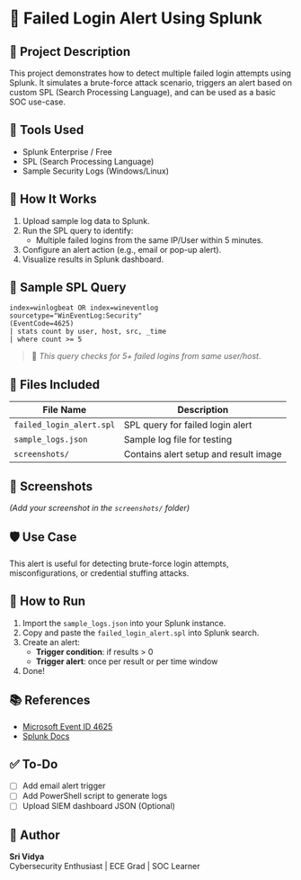 # 🔐 Failed Login Alert Using Splunk

## 📌 Project Description

This project demonstrates how to detect multiple failed login attempts using Splunk. It simulates a brute-force attack scenario, triggers an alert based on custom SPL (Search Processing Language), and can be used as a basic SOC use-case.

## 🧰 Tools Used
- Splunk Enterprise / Free
- SPL (Search Processing Language)
- Sample Security Logs (Windows/Linux)

## 🚀 How It Works

1. Upload sample log data to Splunk.
2. Run the SPL query to identify:
   - Multiple failed logins from the same IP/User within 5 minutes.
3. Configure an alert action (e.g., email or pop-up alert).
4. Visualize results in Splunk dashboard.

## 🧪 Sample SPL Query

```spl
index=winlogbeat OR index=wineventlog sourcetype="WinEventLog:Security"
(EventCode=4625)
| stats count by user, host, src, _time
| where count >= 5
```

> 🔎 *This query checks for 5+ failed logins from same user/host.*

## 📂 Files Included

| File Name              | Description                          |
|------------------------|--------------------------------------|
| `failed_login_alert.spl` | SPL query for failed login alert     |
| `sample_logs.json`     | Sample log file for testing          |
| `screenshots/`         | Contains alert setup and result image|

## 📸 Screenshots

*(Add your screenshot in the `screenshots/` folder)*

## 🛡️ Use Case

This alert is useful for detecting brute-force login attempts, misconfigurations, or credential stuffing attacks.

## 🔧 How to Run

1. Import the `sample_logs.json` into your Splunk instance.
2. Copy and paste the `failed_login_alert.spl` into Splunk search.
3. Create an alert:
   - **Trigger condition**: if results > 0
   - **Trigger alert**: once per result or per time window
4. Done!

## 📚 References

- [Microsoft Event ID 4625](https://learn.microsoft.com/en-us/windows/security/threat-protection/auditing/event-4625)
- [Splunk Docs](https://docs.splunk.com)

## ✅ To-Do
- [ ] Add email alert trigger
- [ ] Add PowerShell script to generate logs
- [ ] Upload SIEM dashboard JSON (Optional)

## 🧠 Author

**Sri Vidya**  
Cybersecurity Enthusiast | ECE Grad | SOC Learner  
